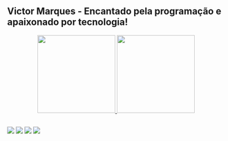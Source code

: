 ## Victor Marques - Encantado pela programação e apaixonado por tecnologia!
<div align="center">
  <a href="https://github.com/vctormarques">
  <img height="180em" src="https://github-readme-stats.vercel.app/api?username=vctormarques&show_icons=true&theme=nord&include_all_commits=true&count_private=true"/>
  <img height="180em" src="https://github-readme-stats.vercel.app/api/top-langs/?username=vctormarques&layout=compact&langs_count=7&theme=nord"/>
</div>

  
  ##
 
<div> 
  <a href="https://youtube.com.br/milionariosdevibe" target="_blank"><img src="https://img.shields.io/badge/YouTube-FF0000?style=for-the-badge&logo=youtube&logoColor=white" target="_blank"></a>
  <a href="https://instagram.com/v_marques" target="_blank"><img src="https://img.shields.io/badge/-Instagram-%23E4405F?style=for-the-badge&logo=instagram&logoColor=white" target="_blank"></a>
  <a href = "mailto:victor.marques17@gmail.com"><img src="https://img.shields.io/badge/-Gmail-%23333?style=for-the-badge&logo=gmail&logoColor=white" target="_blank"></a>
  <a href="https://www.linkedin.com/in/victormarquespaula/" target="_blank"><img src="https://img.shields.io/badge/-LinkedIn-%230077B5?style=for-the-badge&logo=linkedin&logoColor=white" target="_blank"></a> 
 

</div>
